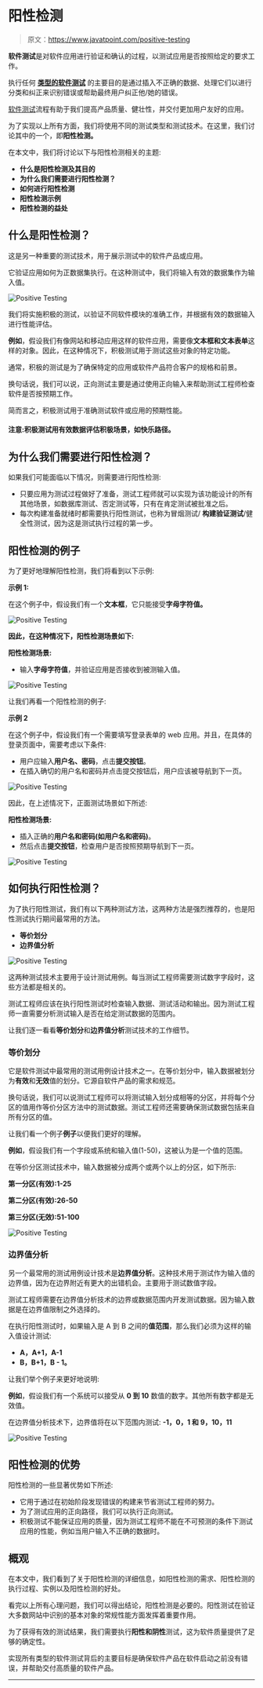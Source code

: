 # 阳性检测

> 原文：<https://www.javatpoint.com/positive-testing>

**软件测试**是对软件应用进行验证和确认的过程，以测试应用是否按照给定的要求工作。

执行任何 [**类型的软件测试**](https://www.javatpoint.com/types-of-software-testing) 的主要目的是通过插入不正确的数据、处理它们以进行分类和纠正来识别错误或帮助最终用户纠正他/她的错误。

[软件测试](https://www.javatpoint.com/software-testing-tutorial)流程有助于我们提高产品质量、健壮性，并交付更加用户友好的应用。

为了实现以上所有方面，我们将使用不同的测试类型和测试技术。在这里，我们讨论其中的一个，即**阳性检测。**

在本文中，我们将讨论以下与阳性检测相关的主题:

*   **什么是阳性检测及其目的**
*   **为什么我们需要进行阳性检测？**
*   **如何进行阳性检测**
*   **阳性检测示例**
*   **阳性检测的益处**

## 什么是阳性检测？

这是另一种重要的测试技术，用于展示测试中的软件产品或应用。

它验证应用如何为正数据集执行。在这种测试中，我们将输入有效的数据集作为输入值。

![Positive Testing](img/9bc10ae70e07951534dbab41db609952.png)

我们将实施积极的测试，以验证不同软件模块的准确工作，并根据有效的数据输入进行性能评估。

**例如**，假设我们有像网站和移动应用这样的软件应用，需要像**文本框和文本表单**这样的对象。因此，在这种情况下，积极测试用于测试这些对象的特定功能。

通常，积极的测试是为了确保特定的应用或软件产品符合客户的规格和前景。

换句话说，我们可以说，正向测试主要是通过使用正向输入来帮助测试工程师检查软件是否按预期工作。

简而言之，积极测试用于准确测试软件或应用的预期性能。

#### 注意:积极测试用有效数据评估积极场景，如快乐路径。

## 为什么我们需要进行阳性检测？

如果我们可能面临以下情况，则需要进行阳性检测:

*   只要应用为测试过程做好了准备，测试工程师就可以实现为该功能设计的所有其他场景，如数据库测试、否定测试等，只有在肯定测试被批准之后。
*   每次构建准备就绪时都需要执行阳性测试，也称为冒烟测试/ **构建验证测试**/健全性测试，因为这是测试执行过程的第一步。

## 阳性检测的例子

为了更好地理解阳性检测，我们将看到以下示例:

**示例 1:**

在这个例子中，假设我们有一个**文本框**，它只能接受**字母字符值。**

![Positive Testing](img/0a74308c713fefe50253f1cb4f0971a9.png)

**因此，在这种情况下，阳性检测场景如下:**

**阳性检测场景:**

*   输入**字母字符值**，并验证应用是否接收到被测输入值。

![Positive Testing](img/2f83957d952c31013cc511bd920ed040.png)

让我们再看一个阳性检测的例子:

**示例 2**

在这个例子中，假设我们有一个需要填写登录表单的 web 应用。并且，在具体的登录页面中，需要考虑以下条件:

*   用户应输入**用户名、密码**，点击**提交按钮**。
*   在插入确切的用户名和密码并点击提交按钮后，用户应该被导航到下一页。

![Positive Testing](img/d225d1fc3d0e27508e1a09ae73fe6245.png)

因此，在上述情况下，正面测试场景如下所述:

**阳性检测场景:**

*   插入正确的**用户名和密码(如用户名和密码)**。
*   然后点击**提交按钮**，检查用户是否按照预期导航到下一页。

![Positive Testing](img/a27f6482215df307f1b28c8f5ab606e0.png)

## 如何执行阳性检测？

为了执行阳性测试，我们有以下两种测试方法，这两种方法是强烈推荐的，也是阳性测试执行期间最常用的方法。

*   **等价划分**
*   **边界值分析**

![Positive Testing](img/21082e7c773355ed7290036877d854f2.png)

这两种测试技术主要用于设计测试用例。每当测试工程师需要测试数字字段时，这些方法都是相关的。

测试工程师应该在执行阳性测试时检查输入数据、测试活动和输出。因为测试工程师一直需要分析测试输入是否在给定测试数据的范围内。

让我们逐一看看**等价划分**和**边界值分析**测试技术的工作细节。

### 等价划分

它是软件测试中最常用的测试用例设计技术之一。在等价划分中，输入数据被划分为**有效**和**无效**值的划分。它源自软件产品的需求和规范。

换句话说，我们可以说测试工程师可以将测试输入划分成相等的分区，并将每个分区的值用作等价分区方法中的测试数据。测试工程师还需要确保测试数据包括来自所有分区的值。

让我们看一个例子**例子**以便我们更好的理解。

**例如**，假设我们有一个字段或系统和输入值(1-50)，这被认为是一个值的范围。

在等价分区测试技术中，输入数据被分成两个或两个以上的分区，如下所示:

**第一分区(有效):1-25**

**第二分区(有效):26-50**

**第三分区(无效):51-100**

![Positive Testing](img/144bbf455e78bf1896a73de65f3dca35.png)

### 边界值分析

另一个最常用的测试用例设计技术是**边界值分析**。这种技术用于测试作为输入值的边界值，因为在边界附近有更大的出错机会。主要用于测试数值字段。

测试工程师需要在边界值分析技术的边界或数据范围内开发测试数据。因为输入数据是在边界值限制之外选择的。

在执行阳性测试时，如果输入是 A 到 B 之间的**值范围**，那么我们必须为这样的输入值设计测试:

*   **A，A+1，A-1**
*   **B，B+1，B - 1。**

让我们举个例子来更好地说明:

**例如**，假设我们有一个系统可以接受从 **0 到 10** 数值的数字。其他所有数字都是无效值。

在边界值分析技术下，边界值将在以下范围内测试: **-1，0，1 和 9，10，11**

![Positive Testing](img/6f51339b7334ec0be830d22e07ad9e6a.png)

## 阳性检测的优势

阳性检测的一些显著优势如下所述:

*   它用于通过在初始阶段发现错误的构建来节省测试工程师的努力。
*   为了测试应用的正向路径，我们可以执行正向测试。
*   积极测试不能保证应用的质量，因为测试工程师不能在不可预测的条件下测试应用的性能，例如当用户输入不正确的数据时。

## 概观

在本文中，我们看到了关于阳性检测的详细信息，如阳性检测的需求、阳性检测的执行过程、实例以及阳性检测的好处。

看完以上所有心理问题，我们可以得出结论，阳性检测是必要的。阳性测试在验证大多数网站中识别的基本对象的常规性能方面发挥着重要作用。

为了获得有效的测试结果，我们需要执行**阳性和阴性**测试，这为软件质量提供了足够的确定性。

实现所有类型的软件测试背后的主要目标是确保软件产品在软件启动之前没有错误，并帮助交付高质量的软件产品。

* * *